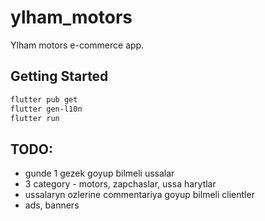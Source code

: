 # ylham_motors

Ylham motors e-commerce app.

## Getting Started

```bash
flutter pub get
flutter gen-l10n
flutter run
```

## TODO:
 - gunde 1 gezek goyup bilmeli ussalar
 - 3 category - motors, zapchaslar, ussa harytlar
 - ussalaryn ozlerine commentariya goyup bilmeli clientler
 - ads, banners
